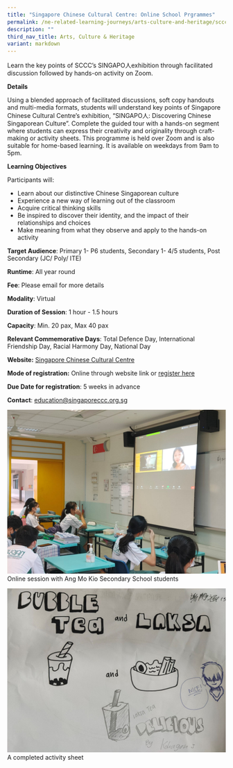 ```yaml
---
title: "Singapore Chinese Cultural Centre: Online School Prgrammes"
permalink: /ne-related-learning-journeys/arts-culture-and-heritage/sccc-online-school-programme/
description: ""
third_nav_title: Arts, Culture & Heritage
variant: markdown
---
```

Learn the key points of SCCC’s SINGAPO人exhibition through facilitated discussion followed by hands-on activity on Zoom.

**Details**

Using a blended approach of facilitated discussions, soft copy handouts and multi-media formats, students will understand key points of Singapore Chinese Cultural Centre’s exhibition, “SINGAPO人: Discovering Chinese Singaporean Culture”.   Complete the guided tour with a hands-on segment where students can express their creativity and originality through craft-making or activity sheets.  This programme is held over Zoom and is also suitable for home-based learning. It is available on weekdays from 9am to 5pm.

**Learning Objectives**

Participants will:
* Learn about our distinctive Chinese Singaporean culture
* Experience a new way of learning out of the classroom
* Acquire critical thinking skills
* Be inspired to discover their identity, and the impact of their relationships and choices
* Make meaning from what they observe and apply to the hands-on activity

**Target Audience**: Primary 1- P6 students, Secondary 1- 4/5 students, Post Secondary (JC/ Poly/ ITE)

**Runtime**: All year round

**Fee**: Please email for more details

**Modality**: Virtual

**Duration of Session**: 1 hour - 1.5 hours

**Capacity**: Min. 20 pax, Max 40 pax 

**Relevant Commemorative Days**: Total Defence Day, International Friendship Day, Racial Harmony Day, National Day

**Website:** [Singapore Chinese Cultural Centre](https://singaporeccc.org.sg/group-visits/#for-schools)

**Mode of registration:** Online through website link or [register here](https://www.bookmuseums.nhb.gov.sg/)

**Due Date for registration**: 5 weeks in advance

**Contact**: [education@singaporeccc.org.sg](education@singaporeccc.org.sg)

![](/images/Online_session_with_Ang_Mo_Kio_Secondary_School_studentsE.jpg)
Online session with Ang Mo Kio Secondary School students

![](/images/A_completed_activity_sheet_E.jpg)
A completed activity sheet